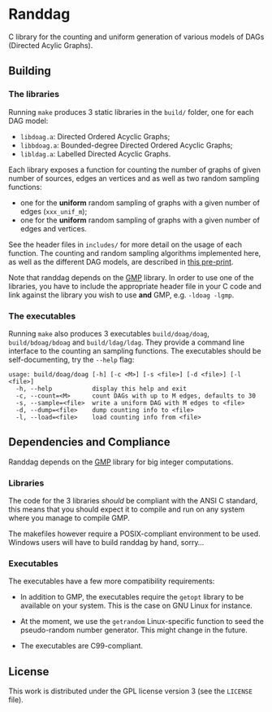 # Randdag

C library for the counting and uniform generation of various models of DAGs
(Directed Acylic Graphs).


## Building

### The libraries

Running `make` produces 3 static libraries in the `build/` folder, one for each
DAG model:

- `libdoag.a`: Directed Ordered Acyclic Graphs;
- `libbdoag.a`: Bounded-degree Directed Ordered Acyclic Graphs;
- `libldag.a`: Labelled Directed Acyclic Graphs.

Each library exposes a function for counting the number of graphs of given
number of sources, edges an vertices and as well as two random sampling
functions:

- one for the **uniform** random sampling of graphs with a given number of edges
  (`xxx_unif_m`);
- one for the **uniform** random sampling of graphs with a given number of edges
  and vertices.

See the header files in `includes/` for more detail on the usage of each
function.
The counting and random sampling algorithms implemented here, as well as the
different DAG models, are described in
[this pre-print](https://wkerl.me/papers/lagos2020.pdf).

Note that randdag depends on the [GMP](https://gmplib.org/) library.
In order to use one of the libraries, you have to include the appropriate header
file in your C code and link against the library you wish to use **and** GMP,
e.g. `-ldoag -lgmp`.


### The executables

Running `make` also produces 3 executables `build/doag/doag`,
`build/bdoag/bdoag` and `build/ldag/ldag`.
They provide a command line interface to the counting an sampling functions.
The executables should be self-documenting, try the `--help` flag:

```
usage: build/doag/doag [-h] [-c <M>] [-s <file>] [-d <file>] [-l <file>]
  -h, --help           display this help and exit
  -c, --count=<M>      count DAGs with up to M edges, defaults to 30
  -s, --sample=<file>  write a uniform DAG with M edges to <file>
  -d, --dump=<file>    dump counting info to <file>
  -l, --load=<file>    load counting info from <file>
```


## Dependencies and Compliance

Randdag depends on the [GMP](https://gmplib.org/) library for big integer
computations.

### Libraries

The code for the 3 libraries *should* be compliant with the ANSI C standard,
this means that you should expect it to compile and run on any system where you
manage to compile GMP.

The makefiles however require a POSIX-compliant environment to be used.
Windows users will have to build randdag by hand, sorry…

### Executables

The executables have a few more compatibility requirements:

- In addition to GMP, the executables require the `getopt` library to be
  available on your system. This is the case on GNU Linux for instance.

- At the moment, we use the `getrandom` Linux-specific function to seed the
  pseudo-random number generator. This might change in the future.

- The executables are C99-compliant.

## License

This work is distributed under the GPL license version 3 (see the `LICENSE`
file).
